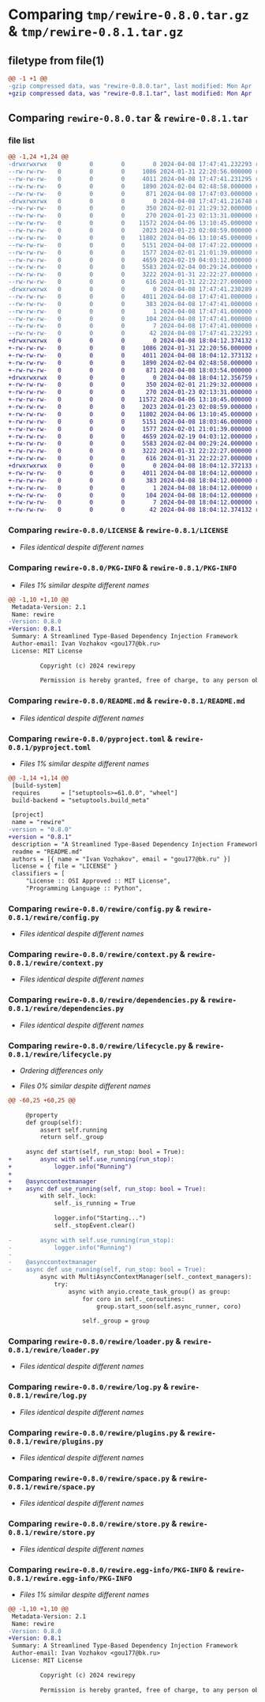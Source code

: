 # Comparing `tmp/rewire-0.8.0.tar.gz` & `tmp/rewire-0.8.1.tar.gz`

## filetype from file(1)

```diff
@@ -1 +1 @@
-gzip compressed data, was "rewire-0.8.0.tar", last modified: Mon Apr  8 17:47:41 2024, max compression
+gzip compressed data, was "rewire-0.8.1.tar", last modified: Mon Apr  8 18:04:12 2024, max compression
```

## Comparing `rewire-0.8.0.tar` & `rewire-0.8.1.tar`

### file list

```diff
@@ -1,24 +1,24 @@
-drwxrwxrwx   0        0        0        0 2024-04-08 17:47:41.232293 rewire-0.8.0/
--rw-rw-rw-   0        0        0     1086 2024-01-31 22:20:56.000000 rewire-0.8.0/LICENSE
--rw-rw-rw-   0        0        0     4011 2024-04-08 17:47:41.231295 rewire-0.8.0/PKG-INFO
--rw-rw-rw-   0        0        0     1890 2024-02-04 02:48:58.000000 rewire-0.8.0/README.md
--rw-rw-rw-   0        0        0      871 2024-04-08 17:47:03.000000 rewire-0.8.0/pyproject.toml
-drwxrwxrwx   0        0        0        0 2024-04-08 17:47:41.216748 rewire-0.8.0/rewire/
--rw-rw-rw-   0        0        0      350 2024-02-01 21:29:32.000000 rewire-0.8.0/rewire/__init__.py
--rw-rw-rw-   0        0        0      270 2024-01-23 02:13:31.000000 rewire-0.8.0/rewire/classproperty.py
--rw-rw-rw-   0        0        0    11572 2024-04-06 13:10:45.000000 rewire-0.8.0/rewire/config.py
--rw-rw-rw-   0        0        0     2023 2024-01-23 02:08:59.000000 rewire-0.8.0/rewire/context.py
--rw-rw-rw-   0        0        0    11802 2024-04-06 13:10:45.000000 rewire-0.8.0/rewire/dependencies.py
--rw-rw-rw-   0        0        0     5151 2024-04-08 17:47:22.000000 rewire-0.8.0/rewire/lifecycle.py
--rw-rw-rw-   0        0        0     1577 2024-02-01 21:01:39.000000 rewire-0.8.0/rewire/loader.py
--rw-rw-rw-   0        0        0     4659 2024-02-19 04:03:12.000000 rewire-0.8.0/rewire/log.py
--rw-rw-rw-   0        0        0     5583 2024-02-04 00:29:24.000000 rewire-0.8.0/rewire/plugins.py
--rw-rw-rw-   0        0        0     3222 2024-01-31 22:22:27.000000 rewire-0.8.0/rewire/space.py
--rw-rw-rw-   0        0        0      616 2024-01-31 22:22:27.000000 rewire-0.8.0/rewire/store.py
-drwxrwxrwx   0        0        0        0 2024-04-08 17:47:41.230289 rewire-0.8.0/rewire.egg-info/
--rw-rw-rw-   0        0        0     4011 2024-04-08 17:47:41.000000 rewire-0.8.0/rewire.egg-info/PKG-INFO
--rw-rw-rw-   0        0        0      383 2024-04-08 17:47:41.000000 rewire-0.8.0/rewire.egg-info/SOURCES.txt
--rw-rw-rw-   0        0        0        1 2024-04-08 17:47:41.000000 rewire-0.8.0/rewire.egg-info/dependency_links.txt
--rw-rw-rw-   0        0        0      104 2024-04-08 17:47:41.000000 rewire-0.8.0/rewire.egg-info/requires.txt
--rw-rw-rw-   0        0        0        7 2024-04-08 17:47:41.000000 rewire-0.8.0/rewire.egg-info/top_level.txt
--rw-rw-rw-   0        0        0       42 2024-04-08 17:47:41.232293 rewire-0.8.0/setup.cfg
+drwxrwxrwx   0        0        0        0 2024-04-08 18:04:12.374132 rewire-0.8.1/
+-rw-rw-rw-   0        0        0     1086 2024-01-31 22:20:56.000000 rewire-0.8.1/LICENSE
+-rw-rw-rw-   0        0        0     4011 2024-04-08 18:04:12.373132 rewire-0.8.1/PKG-INFO
+-rw-rw-rw-   0        0        0     1890 2024-02-04 02:48:58.000000 rewire-0.8.1/README.md
+-rw-rw-rw-   0        0        0      871 2024-04-08 18:03:54.000000 rewire-0.8.1/pyproject.toml
+drwxrwxrwx   0        0        0        0 2024-04-08 18:04:12.356759 rewire-0.8.1/rewire/
+-rw-rw-rw-   0        0        0      350 2024-02-01 21:29:32.000000 rewire-0.8.1/rewire/__init__.py
+-rw-rw-rw-   0        0        0      270 2024-01-23 02:13:31.000000 rewire-0.8.1/rewire/classproperty.py
+-rw-rw-rw-   0        0        0    11572 2024-04-06 13:10:45.000000 rewire-0.8.1/rewire/config.py
+-rw-rw-rw-   0        0        0     2023 2024-01-23 02:08:59.000000 rewire-0.8.1/rewire/context.py
+-rw-rw-rw-   0        0        0    11802 2024-04-06 13:10:45.000000 rewire-0.8.1/rewire/dependencies.py
+-rw-rw-rw-   0        0        0     5151 2024-04-08 18:03:46.000000 rewire-0.8.1/rewire/lifecycle.py
+-rw-rw-rw-   0        0        0     1577 2024-02-01 21:01:39.000000 rewire-0.8.1/rewire/loader.py
+-rw-rw-rw-   0        0        0     4659 2024-02-19 04:03:12.000000 rewire-0.8.1/rewire/log.py
+-rw-rw-rw-   0        0        0     5583 2024-02-04 00:29:24.000000 rewire-0.8.1/rewire/plugins.py
+-rw-rw-rw-   0        0        0     3222 2024-01-31 22:22:27.000000 rewire-0.8.1/rewire/space.py
+-rw-rw-rw-   0        0        0      616 2024-01-31 22:22:27.000000 rewire-0.8.1/rewire/store.py
+drwxrwxrwx   0        0        0        0 2024-04-08 18:04:12.372133 rewire-0.8.1/rewire.egg-info/
+-rw-rw-rw-   0        0        0     4011 2024-04-08 18:04:12.000000 rewire-0.8.1/rewire.egg-info/PKG-INFO
+-rw-rw-rw-   0        0        0      383 2024-04-08 18:04:12.000000 rewire-0.8.1/rewire.egg-info/SOURCES.txt
+-rw-rw-rw-   0        0        0        1 2024-04-08 18:04:12.000000 rewire-0.8.1/rewire.egg-info/dependency_links.txt
+-rw-rw-rw-   0        0        0      104 2024-04-08 18:04:12.000000 rewire-0.8.1/rewire.egg-info/requires.txt
+-rw-rw-rw-   0        0        0        7 2024-04-08 18:04:12.000000 rewire-0.8.1/rewire.egg-info/top_level.txt
+-rw-rw-rw-   0        0        0       42 2024-04-08 18:04:12.374132 rewire-0.8.1/setup.cfg
```

### Comparing `rewire-0.8.0/LICENSE` & `rewire-0.8.1/LICENSE`

 * *Files identical despite different names*

### Comparing `rewire-0.8.0/PKG-INFO` & `rewire-0.8.1/PKG-INFO`

 * *Files 1% similar despite different names*

```diff
@@ -1,10 +1,10 @@
 Metadata-Version: 2.1
 Name: rewire
-Version: 0.8.0
+Version: 0.8.1
 Summary: A Streamlined Type-Based Dependency Injection Framework
 Author-email: Ivan Vozhakov <gou177@bk.ru>
 License: MIT License
         
         Copyright (c) 2024 rewirepy
         
         Permission is hereby granted, free of charge, to any person obtaining a copy
```

### Comparing `rewire-0.8.0/README.md` & `rewire-0.8.1/README.md`

 * *Files identical despite different names*

### Comparing `rewire-0.8.0/pyproject.toml` & `rewire-0.8.1/pyproject.toml`

 * *Files 1% similar despite different names*

```diff
@@ -1,14 +1,14 @@
 [build-system]
 requires      = ["setuptools>=61.0.0", "wheel"]
 build-backend = "setuptools.build_meta"
 
 [project]
 name = "rewire"
-version = "0.8.0"
+version = "0.8.1"
 description = "A Streamlined Type-Based Dependency Injection Framework"
 readme = "README.md"
 authors = [{ name = "Ivan Vozhakov", email = "gou177@bk.ru" }]
 license = { file = "LICENSE" }
 classifiers = [
     "License :: OSI Approved :: MIT License",
     "Programming Language :: Python",
```

### Comparing `rewire-0.8.0/rewire/config.py` & `rewire-0.8.1/rewire/config.py`

 * *Files identical despite different names*

### Comparing `rewire-0.8.0/rewire/context.py` & `rewire-0.8.1/rewire/context.py`

 * *Files identical despite different names*

### Comparing `rewire-0.8.0/rewire/dependencies.py` & `rewire-0.8.1/rewire/dependencies.py`

 * *Files identical despite different names*

### Comparing `rewire-0.8.0/rewire/lifecycle.py` & `rewire-0.8.1/rewire/lifecycle.py`

 * *Ordering differences only*

 * *Files 0% similar despite different names*

```diff
@@ -60,25 +60,25 @@
 
     @property
     def group(self):
         assert self.running
         return self._group
 
     async def start(self, run_stop: bool = True):
+        async with self.use_running(run_stop):
+            logger.info("Running")
+
+    @asynccontextmanager
+    async def use_running(self, run_stop: bool = True):
         with self._lock:
             self._is_running = True
 
             logger.info("Starting...")
             self._stopEvent.clear()
 
-        async with self.use_running(run_stop):
-            logger.info("Running")
-
-    @asynccontextmanager
-    async def use_running(self, run_stop: bool = True):
         async with MultiAsyncContextManager(self._context_managers):
             try:
                 async with anyio.create_task_group() as group:
                     for coro in self._coroutines:
                         group.start_soon(self.async_runner, coro)
 
                     self._group = group
```

### Comparing `rewire-0.8.0/rewire/loader.py` & `rewire-0.8.1/rewire/loader.py`

 * *Files identical despite different names*

### Comparing `rewire-0.8.0/rewire/log.py` & `rewire-0.8.1/rewire/log.py`

 * *Files identical despite different names*

### Comparing `rewire-0.8.0/rewire/plugins.py` & `rewire-0.8.1/rewire/plugins.py`

 * *Files identical despite different names*

### Comparing `rewire-0.8.0/rewire/space.py` & `rewire-0.8.1/rewire/space.py`

 * *Files identical despite different names*

### Comparing `rewire-0.8.0/rewire/store.py` & `rewire-0.8.1/rewire/store.py`

 * *Files identical despite different names*

### Comparing `rewire-0.8.0/rewire.egg-info/PKG-INFO` & `rewire-0.8.1/rewire.egg-info/PKG-INFO`

 * *Files 1% similar despite different names*

```diff
@@ -1,10 +1,10 @@
 Metadata-Version: 2.1
 Name: rewire
-Version: 0.8.0
+Version: 0.8.1
 Summary: A Streamlined Type-Based Dependency Injection Framework
 Author-email: Ivan Vozhakov <gou177@bk.ru>
 License: MIT License
         
         Copyright (c) 2024 rewirepy
         
         Permission is hereby granted, free of charge, to any person obtaining a copy
```

